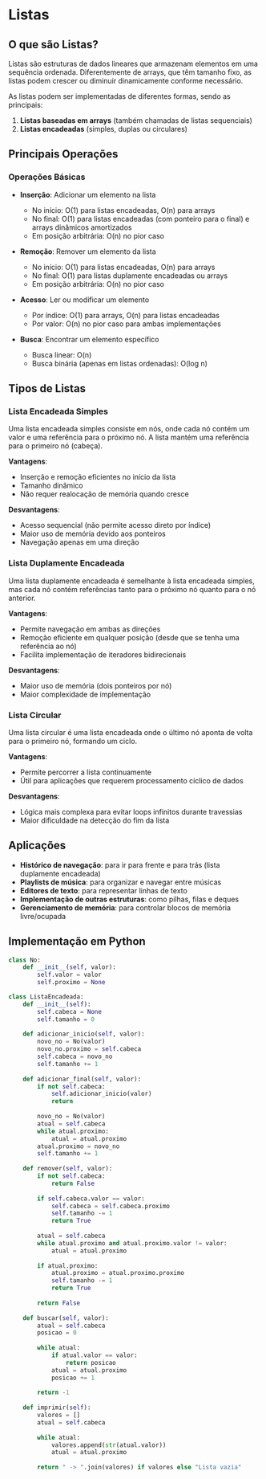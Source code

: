# Listas

## O que são Listas?

Listas são estruturas de dados lineares que armazenam elementos em uma sequência ordenada. Diferentemente de arrays, que têm tamanho fixo, as listas podem crescer ou diminuir dinamicamente conforme necessário.

As listas podem ser implementadas de diferentes formas, sendo as principais:

1. **Listas baseadas em arrays** (também chamadas de listas sequenciais)
2. **Listas encadeadas** (simples, duplas ou circulares)

## Principais Operações

### Operações Básicas

- **Inserção**: Adicionar um elemento na lista
  - No início: O(1) para listas encadeadas, O(n) para arrays
  - No final: O(1) para listas encadeadas (com ponteiro para o final) e arrays dinâmicos amortizados
  - Em posição arbitrária: O(n) no pior caso

- **Remoção**: Remover um elemento da lista
  - No início: O(1) para listas encadeadas, O(n) para arrays
  - No final: O(1) para listas duplamente encadeadas ou arrays
  - Em posição arbitrária: O(n) no pior caso

- **Acesso**: Ler ou modificar um elemento
  - Por índice: O(1) para arrays, O(n) para listas encadeadas
  - Por valor: O(n) no pior caso para ambas implementações

- **Busca**: Encontrar um elemento específico
  - Busca linear: O(n)
  - Busca binária (apenas em listas ordenadas): O(log n)

## Tipos de Listas

### Lista Encadeada Simples

Uma lista encadeada simples consiste em nós, onde cada nó contém um valor e uma referência para o próximo nó. A lista mantém uma referência para o primeiro nó (cabeça).

**Vantagens**:
- Inserção e remoção eficientes no início da lista
- Tamanho dinâmico
- Não requer realocação de memória quando cresce

**Desvantagens**:
- Acesso sequencial (não permite acesso direto por índice)
- Maior uso de memória devido aos ponteiros
- Navegação apenas em uma direção

### Lista Duplamente Encadeada

Uma lista duplamente encadeada é semelhante à lista encadeada simples, mas cada nó contém referências tanto para o próximo nó quanto para o nó anterior.

**Vantagens**:
- Permite navegação em ambas as direções
- Remoção eficiente em qualquer posição (desde que se tenha uma referência ao nó)
- Facilita implementação de iteradores bidirecionais

**Desvantagens**:
- Maior uso de memória (dois ponteiros por nó)
- Maior complexidade de implementação

### Lista Circular

Uma lista circular é uma lista encadeada onde o último nó aponta de volta para o primeiro nó, formando um ciclo.

**Vantagens**:
- Permite percorrer a lista continuamente
- Útil para aplicações que requerem processamento cíclico de dados

**Desvantagens**:
- Lógica mais complexa para evitar loops infinitos durante travessias
- Maior dificuldade na detecção do fim da lista

## Aplicações

- **Histórico de navegação**: para ir para frente e para trás (lista duplamente encadeada)
- **Playlists de música**: para organizar e navegar entre músicas
- **Editores de texto**: para representar linhas de texto
- **Implementação de outras estruturas**: como pilhas, filas e deques
- **Gerenciamento de memória**: para controlar blocos de memória livre/ocupada

## Implementação em Python

```python
class No:
    def __init__(self, valor):
        self.valor = valor
        self.proximo = None

class ListaEncadeada:
    def __init__(self):
        self.cabeca = None
        self.tamanho = 0
    
    def adicionar_inicio(self, valor):
        novo_no = No(valor)
        novo_no.proximo = self.cabeca
        self.cabeca = novo_no
        self.tamanho += 1
    
    def adicionar_final(self, valor):
        if not self.cabeca:
            self.adicionar_inicio(valor)
            return
            
        novo_no = No(valor)
        atual = self.cabeca
        while atual.proximo:
            atual = atual.proximo
        atual.proximo = novo_no
        self.tamanho += 1
    
    def remover(self, valor):
        if not self.cabeca:
            return False
        
        if self.cabeca.valor == valor:
            self.cabeca = self.cabeca.proximo
            self.tamanho -= 1
            return True
        
        atual = self.cabeca
        while atual.proximo and atual.proximo.valor != valor:
            atual = atual.proximo
        
        if atual.proximo:
            atual.proximo = atual.proximo.proximo
            self.tamanho -= 1
            return True
        
        return False
    
    def buscar(self, valor):
        atual = self.cabeca
        posicao = 0
        
        while atual:
            if atual.valor == valor:
                return posicao
            atual = atual.proximo
            posicao += 1
        
        return -1
    
    def imprimir(self):
        valores = []
        atual = self.cabeca
        
        while atual:
            valores.append(str(atual.valor))
            atual = atual.proximo
        
        return " -> ".join(valores) if valores else "Lista vazia"
```